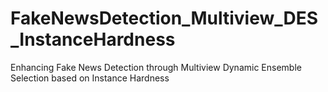 # FakeNewsDetection_Multiview_DES_InstanceHardness
Enhancing Fake News Detection through Multiview Dynamic Ensemble Selection based on Instance Hardness
